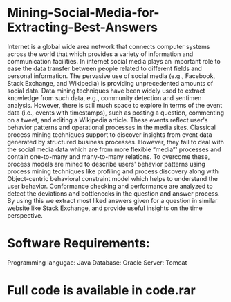 # Mining-Social-Media-for-Extracting-Best-Answers
Internet is a global wide area network that connects computer systems across the world that which provides a variety of information and communication facilities. In internet social media plays an important role to ease the data transfer between people related to different fields and personal information. The pervasive use of social media (e.g., Facebook, Stack Exchange, and Wikipedia) is providing unprecedented amounts of social data. Data mining techniques have been widely used to extract knowledge from such data, e.g., community detection and sentimen analysis. However, there is still much space to explore in terms of the event data (i.e., events with timestamps), such as posting a question, commenting on a tweet, and editing a Wikipedia article. These events reflect user's behavior patterns and operational processes in the media sites. Classical process mining techniques support to discover insights from event data generated by structured business processes. However, they fail to deal with the social media data which are from more flexible “media”' processes and contain one-to-many and many-to-many relations. To overcome these, process models are mined to describe users' behavior patterns using process mining techniques like profiling and process discovery along with Object-centric behavioral constraint model which helps to understand the user behavior. Conformance checking and performance are analyzed to detect the deviations and bottlenecks in the question and answer process. By using this we extract most liked answers given for a question in similar website like Stack Exchange, and provide useful insights on the time perspective.

# Software Requirements:

Programming langugae: Java
Database: Oracle
Server: Tomcat

# Full code is available in code.rar

